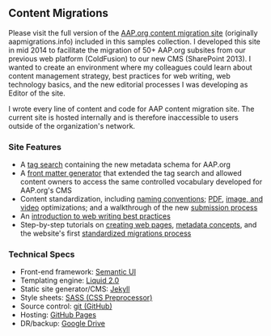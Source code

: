 ## Content Migrations

Please visit the full version of the [AAP.org content migration site](/samples/aapmigrations/) (originally aapmigrations.info) included in this samples collection. I developed this site in mid 2014 to facilitate the migration of 50+ AAP.org subsites from our previous web platform (ColdFusion) to our new CMS (SharePoint 2013). I wanted to create an environment where my colleagues could learn about content management strategy, best practices for web writing, web technology basics, and the new editorial processes I was developing as Editor of the site.

I wrote every line of content and code for AAP content migration site. The current site is hosted internally and is therefore inaccessible to users outside of the organization's network.

### Site Features 

* A [tag search](/samples/aapmigrations/tagging/) containing the new metadata schema for AAP.org 
* A [front matter generator](/samples/aapmigrations/frontmattergenerator/) that extended the tag search and allowed content owners to access the same controlled vocabulary developed for AAP.org's CMS
* Content standardization, including [naming conventions](/samples/aapmigrations/naming/); [PDF](/samples/aapmigrations/pdfs/), [image, and video](/samples/aapmigrations/multimedia/) optimizations; and a walkthrough of the new [submission process](/samples/aapmigrations/submitnew/)
* An [introduction to web writing best practices](/samples/aapmigrations/writing101/)
* Step-by-step tutorials on [creating web pages](/samples/aapmigrations/createpage/), [metadata concepts](/samples/aapmigrations/tagging/), and the website's first [standardized migrations process](/samples/aapmigrations/process1/) 

### Technical Specs

* Front-end framework: [Semantic UI](http://semantic-ui.com/)
* Templating engine: [Liquid 2.0](http://liquidmarkup.org/)
* Static site generator/CMS: [Jekyll](https://jekyllrb.com/)
* Style sheets: [SASS (CSS Preprocessor)](http://sass-lang.com/)
* Source control: [git (GitHub)](https://github.com/rdwatters/rdwatters.github.io/tree/master/samples/aapmigrations)
* Hosting: [GitHub Pages](https://pages.github.com/)
* DR/backup: [Google Drive](https://www.google.com/drive/)
